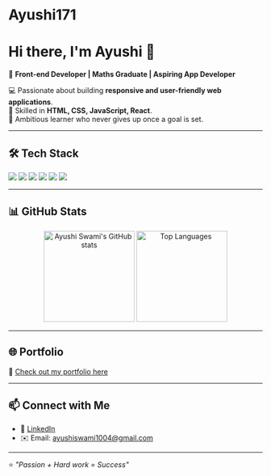 # Ayushi171

# Hi there, I'm Ayushi 👋  

🌼 **Front-end Developer | Maths Graduate | Aspiring App Developer**  

💻 Passionate about building **responsive and user-friendly web applications**.  
🚀 Skilled in **HTML, CSS, JavaScript, React**.  
🎯 Ambitious learner who never gives up once a goal is set.  

---

## 🛠️ Tech Stack

<p>
  <img src="https://img.shields.io/badge/HTML5-E34F26?style=for-the-badge&logo=html5&logoColor=white" />
  <img src="https://img.shields.io/badge/CSS3-1572B6?style=for-the-badge&logo=css3&logoColor=white" />
  <img src="https://img.shields.io/badge/JavaScript-F7DF1E?style=for-the-badge&logo=javascript&logoColor=black" />
  <img src="https://img.shields.io/badge/React-20232A?style=for-the-badge&logo=react&logoColor=61DAFB" />
  <img src="https://img.shields.io/badge/GitHub-181717?style=for-the-badge&logo=github&logoColor=white" />
  <img src="https://img.shields.io/badge/VS%20Code-0078D4?style=for-the-badge&logo=visual-studio-code&logoColor=white" />
</p>

---

## 📊 GitHub Stats

<p align="center">
  <img src="https://github-readme-stats.vercel.app/api?username=Ayushi171&show_icons=true&theme=tokyonight" alt="Ayushi Swami's GitHub stats" height="180px"/>
  <img src="https://github-readme-stats.vercel.app/api/top-langs/?username=Ayushi171&layout=compact&theme=tokyonight" alt="Top Languages" height="180px"/>
</p>

---

## 🌐 Portfolio

🔗 [Check out my portfolio here](file:///C:/Users/91810/OneDrive/Documents/vs_code/Classroom/PROJECT/Portfolio.html) 

---

## 📫 Connect with Me
- 💼 [LinkedIn](https://www.linkedin.com/in/ayushi-swami-aayu) 
- ✉️ Email: ayushiswami1004@gmail.com 

---

⭐️ *"Passion + Hard work = Success"*  

